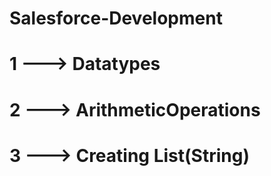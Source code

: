 # Salesforce-Development 
# 1 ---> Datatypes
# 2 ---> ArithmeticOperations
# 3 ---> Creating List(String)
